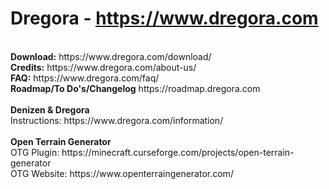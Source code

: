 # Dregora - https://www.dregora.com<br>
<br>
<strong>Download:</strong> https://www.dregora.com/download/ <br>
<strong>Credits:</strong> https://www.dregora.com/about-us/ <br>
<strong>FAQ:</strong>  https://www.dregora.com/faq/ <br>
<strong>Roadmap/To Do's/Changelog</strong> https://roadmap.dregora.com<br>
<br>
<strong>Denizen & Dregora</strong> <br>
Instructions: https://www.dregora.com/information/ <br>
<br>
<strong>Open Terrain Generator</strong> <br>
OTG Plugin: https://minecraft.curseforge.com/projects/open-terrain-generator <br>
OTG Website: https://www.openterraingenerator.com/ <br>
